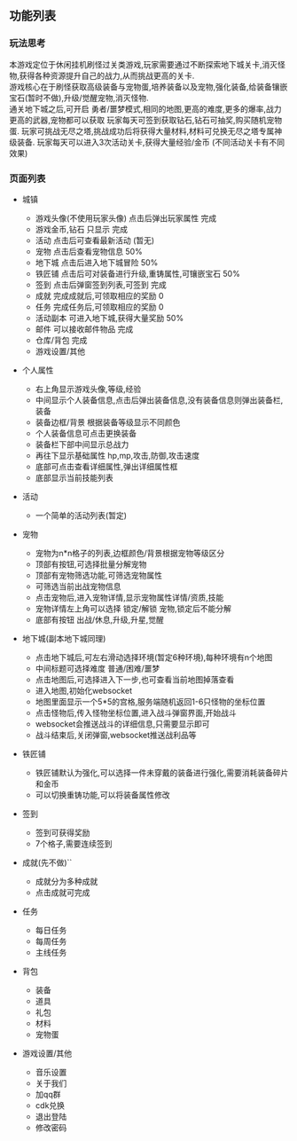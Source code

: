 ## 功能列表

### 玩法思考
本游戏定位于休闲挂机刷怪过关类游戏,玩家需要通过不断探索地下城关卡,消灭怪物,获得各种资源提升自己的战力,从而挑战更高的关卡.  
游戏核心在于刷怪获取高级装备与宠物蛋,培养装备以及宠物,强化装备,给装备镶嵌宝石(暂时不做),升级/觉醒宠物,消灭怪物.  
通关地下城之后,可开启 勇者/噩梦模式,相同的地图,更高的难度,更多的爆率,战力更高的武器,宠物都可以获取
玩家每天可签到获取钻石,钻石可抽奖,购买随机宠物蛋.
玩家可挑战无尽之塔,挑战成功后将获得大量材料,材料可兑换无尽之塔专属神级装备.
玩家每天可以进入3次活动关卡,获得大量经验/金币 (不同活动关卡有不同效果)


### 页面列表
- 城镇
    - 游戏头像(不使用玩家头像) 点击后弹出玩家属性 完成
    - 游戏金币,钻石 只显示  完成
    - 活动 点击后可查看最新活动 (暂无) 
    - 宠物 点击后查看宠物信息  50%
    - 地下城 点击后进入地下城冒险 50% 
    - 铁匠铺 点击后可对装备进行升级,重铸属性,可镶嵌宝石  50%
    - 签到 点击后弹窗签到列表,可签到  完成
    - 成就 完成成就后,可领取相应的奖励  0
    - 任务 完成任务后,可领取相应的奖励  0
    - 活动副本 可进入地下城,获得大量奖励  50%
    - 邮件 可以接收邮件物品  完成
    - 仓库/背包  完成 
    - 游戏设置/其他  
- 个人属性
    - 右上角显示游戏头像,等级,经验
    - 中间显示个人装备信息,点击后弹出装备信息,没有装备信息则弹出装备栏,装备
    - 装备边框/背景 根据装备等级显示不同颜色
    - 个人装备信息可点击更换装备
    - 装备栏下部中间显示总战力
    - 再往下显示基础属性 hp,mp,攻击,防御,攻击速度
    - 底部可点击查看详细属性,弹出详细属性框
    - 底部显示当前技能列表
- 活动
    - 一个简单的活动列表(暂定)
- 宠物
    - 宠物为n*n格子的列表,边框颜色/背景根据宠物等级区分
    - 顶部有按钮,可选择批量分解宠物
    - 顶部有宠物筛选功能,可筛选宠物属性
    - 可筛选当前出战宠物信息
    - 点击宠物后,进入宠物详情,显示宠物属性详情/资质,技能
    - 宠物详情左上角可以选择 锁定/解锁 宠物,锁定后不能分解
    - 底部有按钮 出战/休息,升级,升星,觉醒
    
- 地下城(副本地下城同理)
    - 点击地下城后,可左右滑动选择环境(暂定6种环境),每种环境有n个地图
    - 中间标题可选择难度 普通/困难/噩梦
    - 点击地图后,可选择进入下一步,也可查看当前地图掉落查看
    - 进入地图,初始化websocket
    - 地图里面显示一个5*5的宫格,服务端随机返回1-6只怪物的坐标位置
    - 点击怪物后,传入怪物坐标位置,进入战斗弹窗界面,开始战斗
    - websocket会推送战斗的详细信息,只需要显示即可
    - 战斗结束后,关闭弹窗,websocket推送战利品等
- 铁匠铺
    - 铁匠铺默认为强化,可以选择一件未穿戴的装备进行强化,需要消耗装备碎片和金币
    - 可以切换重铸功能,可以将装备属性修改
- 签到 
    - 签到可获得奖励
    - 7个格子,需要连续签到
- 成就(先不做)``
    - 成就分为多种成就
    - 点击成就可完成
- 任务
    - 每日任务
    - 每周任务
    - 主线任务
- 背包
    - 装备
    - 道具
    - 礼包
    - 材料
    - 宠物蛋
- 游戏设置/其他
    - 音乐设置
    - 关于我们
    - 加qq群
    - cdk兑换
    - 退出登陆
    - 修改密码

